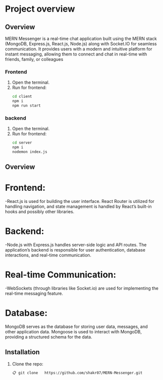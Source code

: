 # Project overview
## Overview

MERN Messenger is a real-time chat application built using the MERN stack (MongoDB, Express.js, React.js, Node.js) along with Socket.IO for seamless communication. It provides users with a modern and intuitive platform for instant messaging, allowing them to connect and chat in real-time with friends, family, or colleagues



### Frontend

1. Open the terminal.
2. Run for frontend:
   ```sh
   cd client
   npm i
   npm run start 
   
### backend

1. Open the terminal.
2. Run for frontend:
   ```sh
   cd server
   npm i
   nodemon index.js

## Overview
# Frontend: 
-React.js is used for building the user interface. React Router is utilized for handling navigation, and state management is handled by React’s built-in hooks and possibly other libraries.
# Backend: 
-Node.js with Express.js handles server-side logic and API routes. The application’s backend is responsible for user authentication, database interactions, and real-time communication.
# Real-time Communication: 
-WebSockets (through libraries like Socket.io) are used for implementing the real-time messaging feature.
# Database: 
MongoDB serves as the database for storing user data, messages, and other application data. Mongoose is used to interact with MongoDB, providing a structured schema for the data.

## Installation

1. Clone the repo:
   ```sh
   📋 git clone   https://github.com/shakr07/MERN-Messenger.git
